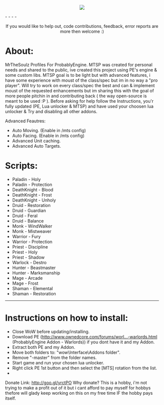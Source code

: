<p align="center">
  <img src="https://dl.dropboxusercontent.com/u/101560647/splash.png"/>
</p>
- - - -
<p align="center">
	If you would like to help out, code contributions, feedback, error reports are more then welcome :)
</p>



About:  
============================
MrTheSoulz Profiles For ProbablyEngine.
MTSP was created for personal needs and shared to the public, ive created this project using PE's engine & some custom libs.
MTSP goal is to be light but with advanced features, i have some experience with moust of the class/spec but im in no way a "pro player".
Will try to work on every class/spec the best and can & implement moust of the requested enhancements but im sharing this with the goal of more people pitchin in and contributing back ( the way open-source is meant to be used :P ).
Before asking for help follow the Instructions, you'r fully updated (PE, Lua unlocker & MTSP) and have used your choosen lua unlocker & Try and disabling all other addons.

Advanced Feautres:
* Auto Moving. (Enable in /mts config)
* Auto Facing. (Enable in /mts config)
* Advanced Unit caching.
* Advanced Auto Targets.

Scripts:
============================
* Paladin - Holy
* Paladin - Protection
* DeathKnight - Blood
* DeathKnight - Frost
* DeathKnight - Unholy
* Druid - Restoration
* Druid - Guardian
* Druid - Feral
* Druid - Balance
* Monk - WindWalker
* Monk - Mistweaver
* Warrior - Fury
* Warrior - Protection
* Priest - Discipline
* Priest - Holy
* Priest - Shadow
* Warlock - Destro
* Hunter - Beastmaster
* Hunter - Marksmanship
* Mage - Arcade
* Mage - Frost
* Shaman - Elemental
* Shaman - Restoration
  
---------------------------------------------------------------
Instructions on how to install:
============================
* Close WoW before updating/installing.
* Download PE (http://www.ownedcore.com/forums/worl...-warlords.html (ProbablyEngine Addon - Warlords)) if you dont have it and my Addon.
* Extract both PE and my Addon.
* Move both folders to: "wow\Interface\Addons folder".
* Remove "-master" from the folder names.
* Start game and run your chosen lua unlocker.
* Right click PE 1st button and then select the [MTS] rotation from the list.
* 

Donate Link: http://goo.gl/yrctPO
Why donate?
This is a hobby, i'm not trying to make a profit out of it but i cant afford to pay myself for hobbys thefore will glady keep working on this on my free time IF the hobby pays itself.
